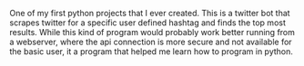 One of my first python projects that I ever created. This is a twitter bot that scrapes twitter for a specific user defined hashtag and finds the top most results.
While this kind of program would probably work better running from a webserver, where the api connection is more secure and not available for the basic user, it a program that helped
me learn how to program in python.
